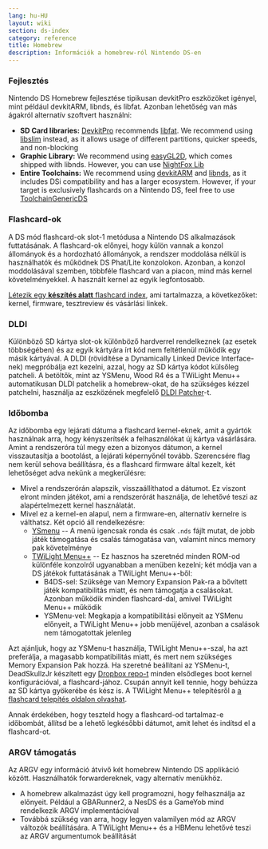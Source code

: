 ```yaml
---
lang: hu-HU
layout: wiki
section: ds-index
category: reference
title: Homebrew
description: Információk a homebrew-ról Nintendo DS-en
---
```


### Fejlesztés

Nintendo DS Homebrew fejlesztése tipikusan devkitPro eszközöket igényel, mint például devkitARM, libnds, és libfat. Azonban lehetőség van más ágakról alternatív szoftvert használni:

- **SD Card libraries:** [DevkitPro](https://devkitpro.org/) recommends [libfat](https://github.com/devkitPro/libfat). We recommend using [libslim](https://github.com/DS-Homebrew/libslim/) instead, as it allows usage of different partitions, quicker speeds, and non-blocking
- **Graphic Library:** We recommend using [easyGL2D](http://rel.phatcode.net/junk.php?id=117), which comes shipped with libnds. However, you can use [NightFox Lib](https://github.com/knightfox75/nds_nflib)
- **Entire Toolchains:** We recommend using [devkitARM](https://devkitpro.org/wiki/Getting_Started) and [libnds](https://libnds.devkitpro.org/), as it includes DSi compatibility and has a larger ecosystem. However, if your target is exclusively flashcards on a Nintendo DS, feel free to use [ToolchainGenericDS](https://bitbucket.org/Coto88/toolchaingenericds)

### Flashcard-ok

A DS mód flashcard-ok slot-1 metódusa a Nintendo DS alkalmazások futtatásának. A flashcard-ok előnyei, hogy külön vannak a konzol állományok és a hordozható állományok, a rendszer moddolása nélkül is használhatók és működnek DS Phat/Lite konzolokon. Azonban, a konzol moddolásával szemben, többféle flashcard van a piacon, mind más kernel követelményekkel. A használt kernel az egyik legfontosabb.

[Létezik egy **készítés alatt** flashcard index](https://nightyoshi370.github.io/mm-github-pages-starter/), ami tartalmazza, a következőket: kernel, firmware, tesztreview és vásárlási linkek.

### DLDI

Különböző SD kártya slot-ok különböző hardverrel rendelkeznek (az esetek többségében) és az egyik kártyára írt kód nem feltétlenül működik egy másik kártyával. A DLDI (rövidítése a Dynamically Linked Device Interface-nek) megpróbálja ezt kezelni, azzal, hogy az SD kártya kódot külsőleg patcheli. A betöltők, mint az YSMenu, Wood R4 és a TWiLight Menu++ automatikusan DLDI patchelik a homebrew-okat, de ha szükséges kézzel patchelni, használja az eszközének megfelelő [DLDI Patcher](https://www.chishm.com/DLDI#tools)-t.

### Időbomba

Az időbomba egy lejárati dátuma a flashcard kernel-eknek, amit a gyártók használnak arra, hogy kényszerítsék a felhasználókat új kártya vásárlására. Amint a rendszeróra túl megy ezen a bizonyos dátumon, a kernel visszautasítja a bootolást, a lejárati képernyőnél tovább. Szerencsére flag nem kerül sehova beállításra, és a flashcard firmware által kezelt, két lehetőséget adva nekünk a megkerülésre:

- Mivel a rendszerórán alapszik, visszaállíthatod a dátumot. Ez viszont elront minden játékot, ami a rendszerórát használja, de lehetővé teszi az alapértelmezett kernel használatát.
- Mivel ez a kernel-en alapul, nem a firmware-en, alternatív kernelre is válthatsz. Két opció áll rendelkezésre:
  - [YSmenu](https://gbatemp.net/threads/retrogamefan-updates-releases.267243/) -- A menü igencsak ronda és csak `.nds` fájlt mutat, de jobb játék támogatása és csalás támogatása van, valamint nincs memory pak követelménye
  - [TWiLight Menu++](https://github.com/DS-Homebrew/TWiLightMenu) -- Ez hasznos ha szeretnéd minden ROM-od különféle konzolról ugyanabban a menüben kezelni; két módja van a DS játékok futtatásának a TWiLight Menu++-ből:
    - B4DS-sel: Szüksége van Memory Expansion Pak-ra a bővített játék kompatibilitás miatt, és nem támogatja a csalásokat. Azonban működik minden flashcard-dal, amivel TWiLight Menu++ működik
    - YSMenu-vel: Megkapja a kompatibilitási előnyeit az YSMenu előnyeit, a TWiLight Menu++ jobb menüjével, azonban a csalások nem támogatottak jelenleg

Azt ajánljuk, hogy az YSMenu-t használja, TWiLight Menu++-szal, ha azt preferálja, a magasabb kompatibilitás miatt, és mert nem szükséges Memory Expansion Pak hozzá. Ha szeretné beállítani az YSMenu-t, DeadSkullzJr készített egy [Dropbox repo-t](https://www.dropbox.com/sh/egadrhxj8gimu5t/AACv2KqWmeXEHkxoYRluobxha?dl=0) minden elsődleges boot kernel konfigurációval, a flashcard-jához. Csupán annyit kell tennie, hogy behúzza az SD kártya gyökerébe és kész is. A TWiLight Menu++ telepítésről a [a flashcard telepítés oldalon olvashat](../twilightmenu/installing-flashcard).

Annak érdekében, hogy teszteld hogy a flashcard-od tartalmaz-e időbombát, állítsd be a lehető legkésőbbi dátumot, amit lehet és indítsd el a flashcard-ot.

### ARGV támogatás
Az ARGV egy információ átvivő két homebrew Nintendo DS applikáció között. Használhatók forwardereknek, vagy alternatív menükhöz.

- A homebrew alkalmazást úgy kell programozni, hogy felhasználja az előnyeit. Például a GBARunner2, a NesDS és a GameYob mind rendelkezik ARGV implementációval
- Továbbá szükség van arra, hogy legyen valamilyen mód az ARGV változók beállítására. A TWiLight Menu++ és a HBMenu lehetővé teszi az ARGV argumentumok beállítását

